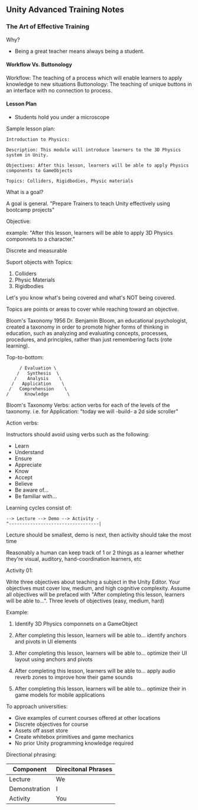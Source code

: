 ## Unity Advanced Training Notes

### The Art of Effective Training

Why?

+ Being a great teacher means always being a student.

#### Workflow Vs. Buttonology

Workflow: The teaching of a process which will enable learners to apply knowledge to new situations
Buttonology: The teaching of unique buttons in an interface with no connection to process.

#### Lesson Plan

+ Students hold you under a microscope

Sample lesson plan:

```
Introduction to Physics:

Description: This module will introduce learners to the 3D Physics system in Unity.

Objectives: After this lesson, learners will be able to apply Physics components to GameObjects

Topics: Colliders, Rigidbodies, Physic materials
```

What is a goal?

A goal is general. "Prepare Trainers to teach Unity effectively using bootcamp projects"

Objective:

example: "After this lesson, learners will be able to apply 3D Physics componnets to a character."

Discrete and measurable

Suport objects with Topics:

1. Colliders
2. Physic Materials
3. Rigidbodies

Let's you know what's being covered and what's NOT being covered.

Topics are points or areas to cover while reaching toward an objective.

Bloom's Taxonomy
1956 Dr. Benjamin Bloom, an educational psychologist, created a taxonomy in order to promote higher forms of thinking in education, such as analyzing and evaluating concepts, processes, procedures, and principles, rather than just remembering facts (rote learning).

Top-to-bottom:
```
     / Evaluation \
    /   Synthesis  \
   /    Analysis    \
  /   Application    \
 /   Comprehension    \
/      Knowledge       \
```

Bloom's Taxonomy Verbs: action verbs for each of the levels of the taxonomy. i.e. for Application: "today we will -build- a 2d side scroller"

Action verbs:

Instructors should avoid using verbs such as the following:
+ Learn
+ Understand
+ Ensure
+ Appreciate
+ Know
+ Accept
+ Believe
+ Be aware of...
+ Be familiar with...

Learning cycles consist of:

```
--> Lecture --> Demo --> Activity -
^----------------------------------|
```

Lecture should be smallest, demo is next, then activity should take the most time

Reasonably a human can keep track of 1 or 2 things as a learner whether they're visual, auditory, hand-coordination learners, etc

Activity 01:

Write three objectives about teaching a subject in the Unity Editor. Your objectives must cover low, medium, and high cognitive complexity. Assume all objectives will be prefaced with "After completing this lesson, learners will be able to...". Three levels of objectives (easy, medium, hard)

Example:

1. Identify 3D Physics componnets on a GameObject

1. After completing this lesson, learners will be able to... identify anchors and pivots in UI elements
1. After completing this lesson, learners will be able to... optimize their UI layout using anchors and pivots
2. After completing this lesson, learners will be able to... apply audio reverb zones to improve how their game sounds
3. After completing this lesson, learners will be able to... optimize their in game models for mobile applications

To approach universities:
+ Give examples of current courses offered at other locations
+ Discrete objectives for course
+ Assets off asset store
+ Create whitebox primitives and game mechanics
+ No prior Unity programming knowledge required

Directional phrasing:

| Component | Direcitonal Phrases |
| --- | --- |
| Lecture	| We | Us | Let's All |
| Demonstration |	I | Me | The instructor |
| Activity | You | Everyone else | You are / you all |
